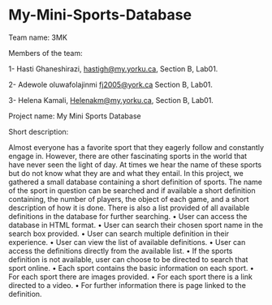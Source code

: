 # My-Mini-Sports-Database
Team name: 3MK

Members of the team:

1- Hasti Ghaneshirazi,    hastigh@my.yorku.ca, Section B, Lab01.

2- Adewole oluwafolajinmi fj2005@york.ca Section B, Lab01.

3- Helena Kamali, Helenakm@my.yorku.ca, Section B, Lab01.


Project name: My Mini Sports Database

Short description:

Almost everyone has a favorite sport that they eagerly follow and constantly engage in. However, there are other fascinating sports in the world that have never seen the light of day. At times we hear the name of these sports but do not know what they are and what they entail. In this project, we gathered a small database containing a short definition of sports. The name of the sport in question can be searched and if available a short definition containing, the number of players, the object of each game, and a short description of how it is done. There is also a list provided of all available definitions in the database for further searching.
• User can access the database in HTML format.
• User can search their chosen sport name in the search box provided.
• User can search multiple definition in their experience. 
• User can view the list of available definitions.
• User can access the definitions directly from the available list.
• If the sports definition is not available, user can choose to be directed to search that sport online.
• Each sport contains the basic information on each sport.
• For each sport there are images provided.
• For each sport there is a link directed to a video.
• For further information there is page linked to the definition.
